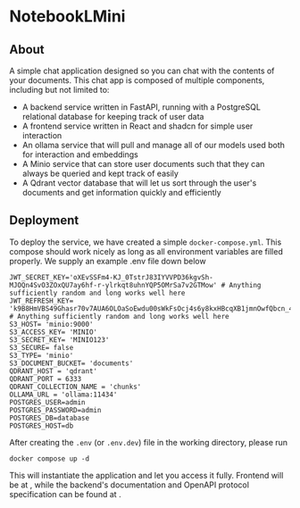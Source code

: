 # NotebookLMini

## About

A simple chat application designed so you can chat with the contents of your documents. This chat app is composed
of multiple components, including but not limited to:

- A backend service written in FastAPI, running with a PostgreSQL relational database for keeping track of user data
- A frontend service written in React and shadcn for simple user interaction
- An ollama service that will pull and manage all of our models used both for interaction and embeddings
- A Minio service that can store user documents such that they can always be queried and kept track of easily
- A Qdrant vector database that will let us sort through the user's documents and get information quickly and efficiently

## Deployment

To deploy the service, we have created a simple `docker-compose.yml`. This compose should work nicely as long as all environment variables
are filled properly. We supply an example .env file down below

```
JWT_SECRET_KEY='oXEvSSFm4-KJ_0TstrJ83IYVVPD36kgvSh-MJOQn4SvO3ZOxQU7ay6hf-r-ylrkqt8uhnYQP5OMrSa7v2GTMow' # Anything sufficiently random and long works well here
JWT_REFRESH_KEY= 'k9B8HmVBS49Ghasr70v7AUA6OLOaSoEwdu00sWkFsOcj4s6y8kxHBcqXB1jmnOwfQbcn_4S6WO2zfAmUEWgOJQ' # Anything sufficiently random and long works well here 
S3_HOST= 'minio:9000'
S3_ACCESS_KEY= 'MINIO'
S3_SECRET_KEY= 'MINIO123'
S3_SECURE= false
S3_TYPE= 'minio'
S3_DOCUMENT_BUCKET= 'documents'
QDRANT_HOST = 'qdrant'
QDRANT_PORT = 6333
QDRANT_COLLECTION_NAME = 'chunks'
OLLAMA_URL = 'ollama:11434'
POSTGRES_USER=admin
POSTGRES_PASSWORD=admin
POSTGRES_DB=database
POSTGRES_HOST=db
```

After creating the `.env` (or `.env.dev`) file in the working directory, please run
```
docker compose up -d
```

This will instantiate the application and let you access it fully. Frontend will be at <INSERT URL>, while the backend's documentation
and OpenAPI protocol specification can be found at <INSERT URL>.
